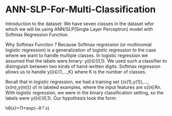 # ANN-SLP-For-Multi-Classification

Introduction to the dataset: We have seven classes in the dataset wfor which we will be using ANN/SLP(Single Layer Perceptron) model with Softmax Regression Function.

Why Softmax Function ? 
Because Softmax regression (or multinomial logistic regression) is a generalization of logistic regression to the case where we want to handle multiple classes. In logistic regression we assumed that the labels were binary: y(i)∈{0,1}. We used such a classifier to distinguish between two kinds of hand-written digits. Softmax regression allows us to handle y(i)∈{1,…,K} where K is the number of classes.

Recall that in logistic regression, we had a training set {(x(1),y(1)),…,(x(m),y(m))} of m labeled examples, where the input features are x(i)∈Rn. With logistic regression, we were in the binary classification setting, so the labels were y(i)∈{0,1}. Our hypothesis took the form:

hθ(x)=11+exp(−θ⊤x)
